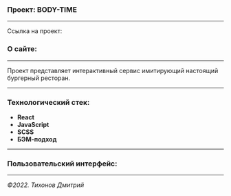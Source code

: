 ### Проект: BODY-TIME
---

Ссылка на проект: 

### О сайте:
---
Проект представляет  интерактивный сервис имитирующий настоящий бургерный ресторан. 

---
### Технологический стек:
- **React**
- **JavaScript**
- **SCSS**
- **БЭМ-подход**
---

### Пользовательский интерфейс:

---

_&copy;2022. Тихонов Дмитрий_